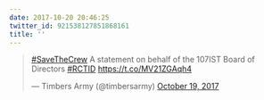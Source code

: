 ```yaml
---
date: 2017-10-20 20:46:25
twitter_id: 921538127851868161
title: ''
---
```


<blockquote class="twitter-tweet"><p lang="en" dir="ltr"><a href="https://twitter.com/hashtag/SaveTheCrew?src=hash&amp;ref_src=twsrc%5Etfw">#SaveTheCrew</a> A statement on behalf of the 107IST Board of Directors <a href="https://twitter.com/hashtag/RCTID?src=hash&amp;ref_src=twsrc%5Etfw">#RCTID</a> <a href="https://t.co/MV21ZGAqh4">https://t.co/MV21ZGAqh4</a></p>&mdash; Timbers Army (@timbersarmy) <a href="https://twitter.com/timbersarmy/status/921096145383903232?ref_src=twsrc%5Etfw">October 19, 2017</a></blockquote>
<script async src="https://platform.twitter.com/widgets.js" charset="utf-8"></script>
